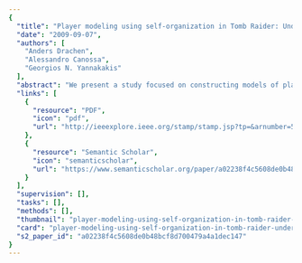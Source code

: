 ```yaml
---
{
  "title": "Player modeling using self-organization in Tomb Raider: Underworld",
  "date": "2009-09-07",
  "authors": [
    "Anders Drachen",
    "Alessandro Canossa",
    "Georgios N. Yannakakis"
  ],
  "abstract": "We present a study focused on constructing models of players for the major commercial title Tomb Raider: Underworld (TRU). Emergent self-organizing maps are trained on high-level playing behavior data obtained from 1365 players that completed the TRU game. The unsupervised learning approach utilized reveals four types of players which are analyzed within the context of the game. The proposed approach automates, in part, the traditional user and play testing procedures followed in the game industry since it can inform game developers, in detail, if the players play the game as intended by the game design. Subsequently, player models can assist the tailoring of game mechanics in real-time for the needs of the player type identified.",
  "links": [
    {
      "resource": "PDF",
      "icon": "pdf",
      "url": "http://ieeexplore.ieee.org/stamp/stamp.jsp?tp=&arnumber=5286500"
    },
    {
      "resource": "Semantic Scholar",
      "icon": "semanticscholar",
      "url": "https://www.semanticscholar.org/paper/a02238f4c5608de0b48bcf8d700479a4a1dec147"
    }
  ],
  "supervision": [],
  "tasks": [],
  "methods": [],
  "thumbnail": "player-modeling-using-self-organization-in-tomb-raider-underworld-thumb.jpg",
  "card": "player-modeling-using-self-organization-in-tomb-raider-underworld-card.jpg",
  "s2_paper_id": "a02238f4c5608de0b48bcf8d700479a4a1dec147"
}
---
```


